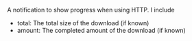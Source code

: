 A notification to show progress when using HTTP.
I include
- total: The total size of the download (if known)
- amount: The completed amount of the download (if known)
